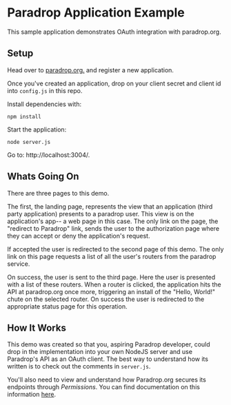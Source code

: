 # Paradrop Application Example

This sample application demonstrates OAuth integration with paradrop.org.

## Setup

Head over to [paradrop.org.](https://paradorp.org/) and register a new application.

Once you've created an application, drop on your client secret and client id into `config.js` in this repo.

Install dependencies with:

```
npm install
```

Start the application:

```
node server.js
```

Go to: http://localhost:3004/.

## Whats Going On

There are three pages to this demo.

The first, the landing page, represents the view that an application (third party application) presents to a paradrop user. This view is on the application's app-- a web page in this case. The only link on the page, the "redirect to Paradrop" link, sends the user to the authorization page where they can accept or deny the application's request.

If accepted the user is redirected to the second page of this demo. The only link on this page requests a list of all the user's routers from the paradrop service.

On success, the user is sent to the third page. Here the user is presented with a list of these routers. When a router is clicked, the application hits the API at paradrop.org once more, triggering an install of the "Hello, World!" chute on the selected router. On success the user is redirected to the appropriate status page for this operation.

## How It Works

This demo was created so that you, aspiring Paradrop developer, could drop in the implementation into your own NodeJS server and use Paradrop's API as an OAuth client. The best way to understand how its written is to check out the comments in `server.js`.

You'll also need to view and understand how Paradrop.org secures its endpoints through *Permissions*. You can find documentation on this information [here](paradrop.org//docs).
